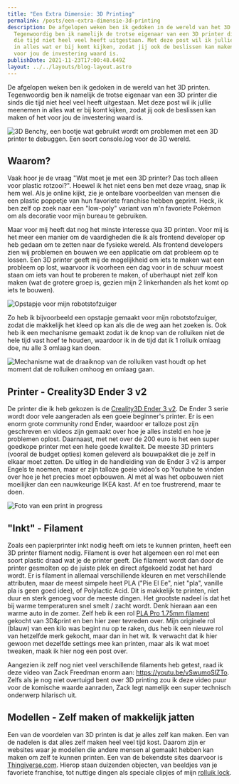 ```yaml
---
title: "Een Extra Dimensie: 3D Printing"
permalink: /posts/een-extra-dimensie-3d-printing
description: De afgelopen weken ben ik gedoken in de wereld van het 3D printen.
  Tegenwoordig ben ik namelijk de trotse eigenaar van een 3D printer die sinds
  die tijd niet heel veel heeft uitgestaan. Met deze post wil ik jullie meenemen
  in alles wat er bij komt kijken, zodat jij ook de beslissen kan maken of het
  voor jou de investering waard is.
publishDate: 2021-11-23T17:00:48.649Z
layout: ../../layouts/blog-layout.astro
---
```

De afgelopen weken ben ik gedoken in de wereld van het 3D printen. Tegenwoordig ben ik namelijk de trotse eigenaar van een 3D printer die sinds die tijd niet heel veel heeft uitgestaan. Met deze post wil ik jullie meenemen in alles wat er bij komt kijken, zodat jij ook de beslissen kan maken of het voor jou de investering waard is.

![3D Benchy, een bootje wat gebruikt wordt om problemen met een 3D printer te debuggen. Een soort console.log voor de 3D wereld.](https://res.cloudinary.com/sandergnl/image/upload/c_scale,f_auto,q_auto,w_1024/v1637598431/Benchy_yfnfzl.jpg "3D Benchy, een bootje wat gebruikt wordt om problemen met een 3D printer te debuggen. Een soort console.log voor de 3D wereld.")

## Waarom?

Vaak hoor je de vraag "Wat moet je met een 3D printer? Das toch alleen voor plastic rotzooi?". Hoewel ik het niet eens ben met deze vraag, snap ik hem wel. Als je online kijkt, zie je ontelbare voorbeelden van mensen die een plastic poppetje van hun favoriete franchise hebben geprint. Heck, ik ben zelf op zoek naar een "low-poly" variant van m'n favoriete Pokémon om als decoratie voor mijn bureau te gebruiken. 

Maar voor mij heeft dat nog het minste interesse qua 3D printen. Voor mij is het meer een manier om de vaardigheden die ik als frontend developer op heb gedaan om te zetten naar de fysieke wereld. Als frontend developers zien wij problemen en bouwen we een applicatie om dat probleem op te lossen. Een 3D printer geeft mij de mogelijkheid om iets te maken wat een probleem op lost, waarvoor ik voorheen een dag voor in de schuur moest staan om iets van hout te proberen te maken, of uberhaupt niet zelf kon maken (wat de grotere groep is, gezien mijn 2 linkerhanden als het komt op iets te bouwen).

![Opstapje voor mijn robotstofzuiger](https://res.cloudinary.com/sandergnl/image/upload/c_crop,f_auto,g_north,h_640,q_auto,w_1024,y_600/v1637600487/Booster_voor_Dobby_ni0cwa.jpg "Opstapje voor mijn robotstofzuiger, Dobby.")

Zo heb ik bijvoorbeeld een opstapje gemaakt voor mijn robotstofzuiger, zodat die makkelijk het kleed op kan als die de weg aan het zoeken is. Ook heb ik een mechanisme gemaakt zodat ik de knop van de rolluiken niet de hele tijd vast hoef te houden, waardoor ik in de tijd dat ik 1 rolluik omlaag doe, nu alle 3 omlaag kan doen.

![Mechanisme wat de draaiknop van de rolluiken vast houdt op het moment dat de rolluiken omhoog en omlaag gaan.](https://res.cloudinary.com/sandergnl/image/upload/c_scale,f_auto,q_auto,w_1024/v1637598457/Shutter_lock_zqohah.jpg)

## Printer - Creality3D Ender 3 v2

De printer die ik heb gekozen is de [Creality3D Ender 3 v2](https://www.bol.com/nl/nl/p/creality-ender-3-v2-nieuwste-3d-printer/9300000006894882/). De Ender 3 serie wordt door vele aangeraden als een goeie beginner's printer. Er is een enorm grote community rond Ender, waardoor er talloze post zijn geschreven en videos zijn gemaakt over hoe je alles insteld en hoe je problemen oplost. Daarnaast, met net over de 200 euro is het een super goedkope printer met een hele goede kwaliteit. De meeste 3D printers (vooral de budget opties) komen geleverd als bouwpakket die je zelf in elkaar moet zetten. De uitleg in de handleiding van de Ender 3 v2 is amper Engels te noemen, maar er zijn talloze goeie video's op Youtube te vinden over hoe je het precies moet opbouwen. Al met al was het opbouwen niet moeilijker dan een nauwkeurige IKEA kast. Af en toe frustrerend, maar te doen.

![Foto van een print in progress](/assets/images/print-in-progress.jpg)

## "Inkt" - Filament

Zoals een papierprinter inkt nodig heeft om iets te kunnen printen, heeft een 3D printer filament nodig. Filament is over het algemeen een rol met een soort plastic draad wat je de printer geeft. Die filament wordt dan door de printer gesmolten op de juiste plek en direct afgekoeld zodat het hard wordt. Er is filament in allemaal verschillende kleuren en met verschillende attributen, maar de meest simpele heet PLA ("Pie El Ee", niet "pla", vanille pla is geen goed idee), of Polylactic Acid. Dit is makkelijk te printen, niet duur en sterk genoeg voor de meeste dingen. Het grootste nadeel is dat het bij warme temperaturen snel smelt / zacht wordt. Denk hieraan aan een warme auto in de zomer. Zelf heb ik een rol [PLA Pro 1.75mm filament](https://www.bol.com/nl/nl/p/3dandprint-3d-printer-filament-pla-pro-1-75-mm-1kg-blauw/9300000005814710/) gekocht van 3D&print en ben hier zeer tevreden over. Mijn originele rol (blauw) van een kilo was begint nu op te raken, dus heb ik een nieuwe rol van hetzelfde merk gekocht, maar dan in het wit. Ik verwacht dat ik hier gewoon met dezelfde settings mee kan printen, maar als ik wat moet tweaken, maak ik hier nog een post over. 

Aangezien ik zelf nog niet veel verschillende filaments heb getest, raad ik deze video van Zack Freedman enorm aan: <https://youtu.be/vSwumoSlZTo>. Zelfs als je nog niet overtuigd bent over 3D printing zou ik deze video puur voor de komische waarde aanraden, Zack legt namelijk een super technisch onderwerp hilarisch uit.

## Modellen - Zelf maken of makkelijk jatten

Een van de voordelen van 3D printen is dat je alles zelf kan maken. Een van de nadelen is dat alles zelf maken heel veel tijd kost. Daarom zijn er websites waar je modellen die andere mensen al gemaakt hebben kan maken om zelf te kunnen printen. Een van de bekendste sites daarvoor is [Thingiverse.com](https://www.thingiverse.com/). Hierop staan duizenden objecten, van beeldjes van je favoriete franchise, tot nuttige dingen als speciale clipjes of mijn [rolluik lock](https://www.thingiverse.com/thing:5140974).